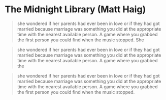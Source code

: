 # The Midnight Library (Matt Haig)

> she wondered if her parents had ever been in love or if they had got married because marriage was something you did at the appropriate time with the nearest available person. A game where you grabbed the first person you could find when the music stopped. She

> she wondered if her parents had ever been in love or if they had got married because marriage was something you did at the appropriate time with the nearest available person. A game where you grabbed the

> she wondered if her parents had ever been in love or if they had got married because marriage was something you did at the appropriate time with the nearest available person. A game where you grabbed the first person you could find when the music stopped.

